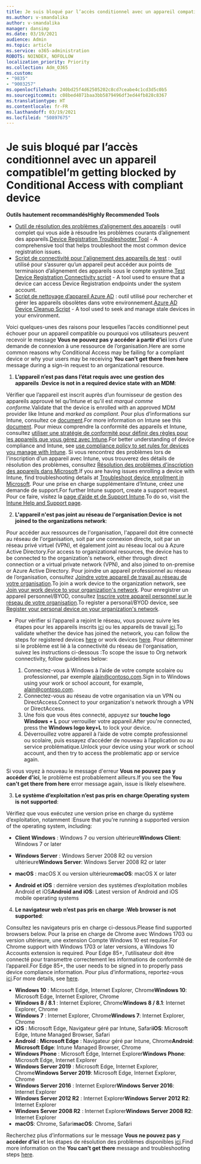 ```yaml
---
title: Je suis bloqué par l’accès conditionnel avec un appareil compatible
ms.author: v-smandalika
author: v-smandalika
manager: dansimp
ms.date: 03/19/2021
audience: Admin
ms.topic: article
ms.service: o365-administration
ROBOTS: NOINDEX, NOFOLLOW
localization_priority: Priority
ms.collection: Adm_O365
ms.custom:
- "9835"
- "9003257"
ms.openlocfilehash: 240bd25f4d62505202c8cd7ceabe4c1cd3d5c0b5
ms.sourcegitcommit: c08bed4071baa3bb5879496df3ed44fb828c8367
ms.translationtype: HT
ms.contentlocale: fr-FR
ms.lasthandoff: 03/19/2021
ms.locfileid: "50897675"
---
```

# <a name="im-getting-blocked-by-conditional-access-with-compliant-device"></a><span data-ttu-id="2a4cd-102">Je suis bloqué par l’accès conditionnel avec un appareil compatible</span><span class="sxs-lookup"><span data-stu-id="2a4cd-102">I’m getting blocked by Conditional Access with compliant device</span></span>

<span data-ttu-id="2a4cd-103">**Outils hautement recommandés**</span><span class="sxs-lookup"><span data-stu-id="2a4cd-103">**Highly Recommended Tools**</span></span>

- <span data-ttu-id="2a4cd-104">[Outil de résolution des problèmes d’alignement des appareils](https://docs.microsoft.com/samples/azure-samples/dsregtool/dsregtool/) : outil complet qui vous aide à résoudre les problèmes courants d’alignement des appareils.</span><span class="sxs-lookup"><span data-stu-id="2a4cd-104">[Device Registration Troubleshooter Tool](https://docs.microsoft.com/samples/azure-samples/dsregtool/dsregtool/) - A comprehensive tool that helps troubleshoot the most common device registration issues.</span></span>
- <span data-ttu-id="2a4cd-105">[Script de connectivité pour l'alignement des appareils de test](https://docs.microsoft.com/samples/azure-samples/testdeviceregconnectivity/testdeviceregconnectivity/) : outil utilisé pour s’assurer qu’un appareil peut accéder aux points de terminaison d’alignement des appareils sous le compte système.</span><span class="sxs-lookup"><span data-stu-id="2a4cd-105">[Test Device Registration Connectivity script](https://docs.microsoft.com/samples/azure-samples/testdeviceregconnectivity/testdeviceregconnectivity/) - A tool used to ensure that a device can access Device Registration endpoints under the system account.</span></span>
- <span data-ttu-id="2a4cd-106">[Script de nettoyage d’appareil Azure AD](https://github.com/mzmaili/AzureADDeviceCleanup) : outil utilisé pour rechercher et gérer les appareils obsolètes dans votre environnement.</span><span class="sxs-lookup"><span data-stu-id="2a4cd-106">[Azure AD Device Cleanup Script](https://github.com/mzmaili/AzureADDeviceCleanup) - A tool used to seek and manage stale devices in your environment.</span></span>

<span data-ttu-id="2a4cd-107">Voici quelques-unes des raisons pour lesquelles l’accès conditionnel peut échouer pour un appareil compatible ou pourquoi vos utilisateurs peuvent recevoir le message **Vous ne pouvez pas y accéder à partir d’ici** lors d’une demande de connexion à une ressource de l’organisation.</span><span class="sxs-lookup"><span data-stu-id="2a4cd-107">Here are some common reasons why Conditional Access may be failing for a compliant device or why your users may be receiving **You can't get there from here** message during a sign-in request to an organizational resource.</span></span>

1. <span data-ttu-id="2a4cd-108">**L’appareil n’est pas dans l’état requis avec une gestion des appareils** :</span><span class="sxs-lookup"><span data-stu-id="2a4cd-108">**Device is not in a required device state with an MDM**:</span></span>

<span data-ttu-id="2a4cd-109">Vérifier que l’appareil est inscrit auprès d’un fournisseur de gestion des appareils approuvé tel qu’Intune et qu’il est *marqué comme conforme*.</span><span class="sxs-lookup"><span data-stu-id="2a4cd-109">Validate that the device is enrolled with an approved MDM provider like Intune and *marked as compliant*.</span></span> <span data-ttu-id="2a4cd-110">Pour plus d’informations sur Intune, consultez ce [document](https://docs.microsoft.com/mem/intune/enrollment/device-enrollment).</span><span class="sxs-lookup"><span data-stu-id="2a4cd-110">For more information on Intune see this [document](https://docs.microsoft.com/mem/intune/enrollment/device-enrollment).</span></span> <span data-ttu-id="2a4cd-111">Pour mieux comprendre la conformité des appareils et Intune, consultez [utiliser une stratégie de conformité pour définir des règles pour les appareils que vous gérez avec Intune](https://docs.microsoft.com/mem/intune/protect/device-compliance-get-started).</span><span class="sxs-lookup"><span data-stu-id="2a4cd-111">For better understanding of device compliance and Intune, see [use compliance policy to set rules for devices you manage with Intune](https://docs.microsoft.com/mem/intune/protect/device-compliance-get-started).</span></span> <span data-ttu-id="2a4cd-112">Si vous rencontrez des problèmes lors de l'inscription d'un appareil avec Intune, vous trouverez des détails de résolution des problèmes, consultez [Résolution des problèmes d'inscription des appareils dans Microsoft](https://docs.microsoft.com/troubleshoot/mem/intune/troubleshoot-device-enrollment-in-intune).</span><span class="sxs-lookup"><span data-stu-id="2a4cd-112">If you are having issues enrolling a device with Intune, find troubleshooting details at [Troubleshoot device enrollment in Microsoft](https://docs.microsoft.com/troubleshoot/mem/intune/troubleshoot-device-enrollment-in-intune).</span></span> <span data-ttu-id="2a4cd-113">Pour une prise en charge supplémentaire d’Intune, créez une demande de support.</span><span class="sxs-lookup"><span data-stu-id="2a4cd-113">For further Intune support, create a support request.</span></span> <span data-ttu-id="2a4cd-114">Pour ce faire, visitez la [page d’aide et de Support Intune](https://endpoint.microsoft.com/#blade/Microsoft_Intune_DeviceSettings/SupportMenu/helpSupport).</span><span class="sxs-lookup"><span data-stu-id="2a4cd-114">To do so, visit the [Intune Help and Support page](https://endpoint.microsoft.com/#blade/Microsoft_Intune_DeviceSettings/SupportMenu/helpSupport).</span></span>

2. <span data-ttu-id="2a4cd-115">**L'appareil n'est pas joint au réseau de l'organisation**:</span><span class="sxs-lookup"><span data-stu-id="2a4cd-115">**Device is not joined to the organizations network**:</span></span>

<span data-ttu-id="2a4cd-116">Pour accéder aux ressources de l'organisation, l'appareil doit être connecté au réseau de l'organisation, soit par une connexion directe, soit par un réseau privé virtuel (VPN), et également joint au réseau local ou à Azure Active Directory.</span><span class="sxs-lookup"><span data-stu-id="2a4cd-116">For access to organizational resources, the device has to be connected to the organization's network, either through direct connection or a virtual private network (VPN), and also joined to on-premise or Azure Active Directory.</span></span> <span data-ttu-id="2a4cd-117">Pour joindre un appareil professionnel au réseau de l’organisation, consultez [Joindre votre appareil de travail au réseau de votre organisation](https://docs.microsoft.com/azure/active-directory/user-help/user-help-join-device-on-network).</span><span class="sxs-lookup"><span data-stu-id="2a4cd-117">To join a work device to the organization network, see [Join your work device to your organization's network](https://docs.microsoft.com/azure/active-directory/user-help/user-help-join-device-on-network).</span></span> <span data-ttu-id="2a4cd-118">Pour enregistrer un appareil personnel/BYOD, consultez [Inscrire votre appareil personnel sur le réseau de votre organisation](https://docs.microsoft.com/azure/active-directory/user-help/user-help-register-device-on-network).</span><span class="sxs-lookup"><span data-stu-id="2a4cd-118">To register a personal/BYOD device, see [Register your personal device on your organization's network](https://docs.microsoft.com/azure/active-directory/user-help/user-help-register-device-on-network).</span></span>

- <span data-ttu-id="2a4cd-119">Pour vérifier si l’appareil a rejoint le réseau, vous pouvez suivre les étapes pour les appareils inscrits [ici](https://docs.microsoft.com/azure/active-directory/user-help/user-help-register-device-on-network#to-verify-that-youre-registered) ou les appareils de travail [ici](https://docs.microsoft.com/azure/active-directory/user-help/user-help-join-device-on-network#to-make-sure-youre-joined).</span><span class="sxs-lookup"><span data-stu-id="2a4cd-119">To validate whether the device has joined the network, you can follow the steps for registered devices [here](https://docs.microsoft.com/azure/active-directory/user-help/user-help-register-device-on-network#to-verify-that-youre-registered) or work devices [here](https://docs.microsoft.com/azure/active-directory/user-help/user-help-join-device-on-network#to-make-sure-youre-joined).</span></span> <span data-ttu-id="2a4cd-120">Pour déterminer si le problème est lié à la connectivité du réseau de l'organisation, suivez les instructions ci-dessous :</span><span class="sxs-lookup"><span data-stu-id="2a4cd-120">To scope the issue to Org network connectivity, follow guidelines below:</span></span>

    1. <span data-ttu-id="2a4cd-121">Connectez-vous à Windows à l’aide de votre compte scolaire ou professionnel, par exemple  alain@contoso.com.</span><span class="sxs-lookup"><span data-stu-id="2a4cd-121">Sign in to Windows using your work or school account,  for example, alain@contoso.com.</span></span>
    2. <span data-ttu-id="2a4cd-122">Connectez-vous au réseau de votre organisation via un VPN ou DirectAccess.</span><span class="sxs-lookup"><span data-stu-id="2a4cd-122">Connect to your organization's network through a VPN or DirectAccess.</span></span>
    3. <span data-ttu-id="2a4cd-123">Une fois que vous êtes connecté, appuyez sur **touche logo Windows + L** pour verrouiller votre appareil.</span><span class="sxs-lookup"><span data-stu-id="2a4cd-123">After you're connected, press the **Windows logo key+L** to lock your device.</span></span>
    4. <span data-ttu-id="2a4cd-124">Déverrouillez votre appareil à l’aide de votre compte professionnel ou scolaire, puis essayez d’accéder de nouveau à l’application ou au service problématique.</span><span class="sxs-lookup"><span data-stu-id="2a4cd-124">Unlock your device using your work or school account, and then try to access the problematic app or service again.</span></span>

<span data-ttu-id="2a4cd-125">Si vous voyez à nouveau le message d'erreur **Vous ne pouvez pas y accéder d'ici**, le problème est probablement ailleurs.</span><span class="sxs-lookup"><span data-stu-id="2a4cd-125">If you see the **You can't get there from here** error message again, issue is likely elsewhere.</span></span>

3. <span data-ttu-id="2a4cd-126">**Le système d’exploitation n’est pas pris en charge**:</span><span class="sxs-lookup"><span data-stu-id="2a4cd-126">**Operating system is not supported**:</span></span>

<span data-ttu-id="2a4cd-127">Vérifiez que vous exécutez une version prise en charge du système d’exploitation, notamment :</span><span class="sxs-lookup"><span data-stu-id="2a4cd-127">Ensure that you're running a supported version of the operating system, including:</span></span>

- <span data-ttu-id="2a4cd-128">**Client Windows** : Windows 7 ou version ultérieure</span><span class="sxs-lookup"><span data-stu-id="2a4cd-128">**Windows Client**: Windows 7 or later</span></span>

- <span data-ttu-id="2a4cd-129">**Windows Server** : Windows Server 2008 R2 ou version ultérieure</span><span class="sxs-lookup"><span data-stu-id="2a4cd-129">**Windows Server**: Windows Server 2008 R2 or later</span></span>

- <span data-ttu-id="2a4cd-130">**macOS** : macOS X ou version ultérieure</span><span class="sxs-lookup"><span data-stu-id="2a4cd-130">**macOS**: macOS X or later</span></span>

- <span data-ttu-id="2a4cd-131">**Android et iOS** : dernière version des systèmes d’exploitation mobiles Android et iOS</span><span class="sxs-lookup"><span data-stu-id="2a4cd-131">**Android and iOS**: Latest version of Android and iOS mobile operating systems</span></span>

4. <span data-ttu-id="2a4cd-132">**Le navigateur web n’est pas pris en charge** :</span><span class="sxs-lookup"><span data-stu-id="2a4cd-132">**Web browser is not supported**:</span></span>

<span data-ttu-id="2a4cd-133">Consultez les navigateurs pris en charge ci-dessous.</span><span class="sxs-lookup"><span data-stu-id="2a4cd-133">Please find supported browsers below.</span></span> <span data-ttu-id="2a4cd-134">Pour la prise en charge de Chrome avec Windows 1703 ou version ultérieure, une extension Compte Windows 10 est requise.</span><span class="sxs-lookup"><span data-stu-id="2a4cd-134">For Chrome support with Windows 1703 or later versions, a Windows 10 Accounts extension is required.</span></span> <span data-ttu-id="2a4cd-135">Pour Edge 85+, l’utilisateur doit être connecté pour transmettre correctement les informations de conformité de l’appareil.</span><span class="sxs-lookup"><span data-stu-id="2a4cd-135">For Edge 85+, the user needs to be signed in to properly pass device compliance information.</span></span> <span data-ttu-id="2a4cd-136">Pour plus d’informations, reportez-vous [ici](https://docs.microsoft.com/azure/active-directory/conditional-access/concept-conditional-access-conditions#chrome-support).</span><span class="sxs-lookup"><span data-stu-id="2a4cd-136">For more details, see [here](https://docs.microsoft.com/azure/active-directory/conditional-access/concept-conditional-access-conditions#chrome-support).</span></span>

- <span data-ttu-id="2a4cd-137">**Windows 10** : Microsoft Edge, Internet Explorer, Chrome</span><span class="sxs-lookup"><span data-stu-id="2a4cd-137">**Windows 10**: Microsoft Edge, Internet Explorer, Chrome</span></span>
- <span data-ttu-id="2a4cd-138">**Windows 8 / 8.1** : Internet Explorer, Chrome</span><span class="sxs-lookup"><span data-stu-id="2a4cd-138">**Windows 8 / 8.1**: Internet Explorer, Chrome</span></span>
- <span data-ttu-id="2a4cd-139">**Windows 7** : Internet Explorer, Chrome</span><span class="sxs-lookup"><span data-stu-id="2a4cd-139">**Windows 7**: Internet Explorer, Chrome</span></span>
- <span data-ttu-id="2a4cd-140">**iOS** : Microsoft Edge, Navigateur géré par Intune, Safari</span><span class="sxs-lookup"><span data-stu-id="2a4cd-140">**iOS**: Microsoft Edge, Intune Managed Browser, Safari</span></span>
- <span data-ttu-id="2a4cd-141">**Android** : **Microsoft Edge** : Navigateur géré par Intune, Chrome</span><span class="sxs-lookup"><span data-stu-id="2a4cd-141">**Android**: **Microsoft Edge**: Intune Managed Browser, Chrome</span></span>
- <span data-ttu-id="2a4cd-142">**Windows Phone** : Microsoft Edge, Internet Explorer</span><span class="sxs-lookup"><span data-stu-id="2a4cd-142">**Windows Phone**: Microsoft Edge, Internet Explorer</span></span>
- <span data-ttu-id="2a4cd-143">**Windows Server 2019** : Microsoft Edge, Internet Explorer, Chrome</span><span class="sxs-lookup"><span data-stu-id="2a4cd-143">**Windows Server 2019**: Microsoft Edge, Internet Explorer, Chrome</span></span>
- <span data-ttu-id="2a4cd-144">**Windows Server 2016** : Internet Explorer</span><span class="sxs-lookup"><span data-stu-id="2a4cd-144">**Windows Server 2016**: Internet Explorer</span></span>
- <span data-ttu-id="2a4cd-145">**Windows Server 2012 R2** : Internet Explorer</span><span class="sxs-lookup"><span data-stu-id="2a4cd-145">**Windows Server 2012 R2**: Internet Explorer</span></span>
- <span data-ttu-id="2a4cd-146">**Windows Server 2008 R2** : Internet Explorer</span><span class="sxs-lookup"><span data-stu-id="2a4cd-146">**Windows Server 2008 R2**: Internet Explorer</span></span>
- <span data-ttu-id="2a4cd-147">**macOS**: Chrome, Safari</span><span class="sxs-lookup"><span data-stu-id="2a4cd-147">**macOS**: Chrome, Safari</span></span>

<span data-ttu-id="2a4cd-148">Recherchez plus d’informations sur le message **Vous ne pouvez pas y accéder d’ici** et les étapes de résolution des problèmes disponibles [ici](https://docs.microsoft.com/azure/active-directory/user-help/user-help-device-remediation).</span><span class="sxs-lookup"><span data-stu-id="2a4cd-148">Find more information on the **You can't get there** message and troubleshooting steps [here](https://docs.microsoft.com/azure/active-directory/user-help/user-help-device-remediation).</span></span>
